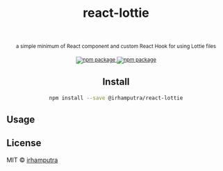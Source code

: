 <div align="center">
<h1>
<br/>
react-lottie
<br/>
<br/>
</h1>

<small>
a simple minimum of React component and custom React Hook for using Lottie files
</small>
<br/>
<br/>
<sup>
<a href="https://www.npmjs.com/package/@irhamputra/use-lottie" target="_blank">
<img src="https://img.shields.io/npm/v/@irhamputra/use-lottie.svg" alt="npm package" />
</a>
<a href="https://standardjs.com" target="_blank">
<img src="https://img.shields.io/badge/code_style-standard-brightgreen.svg" alt="npm package" />
</a>
</sup>


## Install

```bash
npm install --save @irhamputra/react-lottie
```
</div>


## Usage

## License

MIT © [irhamputra](https://github.com/irhamputra)
